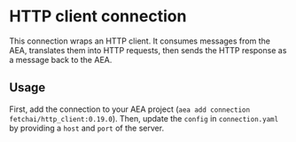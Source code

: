 # HTTP client connection

This connection wraps an HTTP client. It consumes messages from the AEA, translates them into HTTP requests, then sends the HTTP response as a message back to the AEA.

## Usage

First, add the connection to your AEA project (`aea add connection fetchai/http_client:0.19.0`). Then, update the `config` in `connection.yaml` by providing a `host` and `port` of the server.
